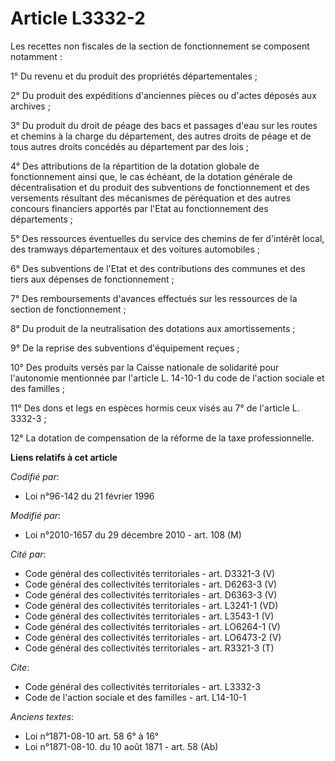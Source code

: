 # Article L3332-2

Les recettes non fiscales de la section de fonctionnement se composent notamment : 

1° Du revenu et du produit des propriétés départementales ; 

2° Du produit des expéditions d'anciennes pièces ou d'actes déposés aux archives ; 

3° Du produit du droit de péage des bacs et passages d'eau sur les routes et chemins à la charge du département, des autres
droits de péage et de tous autres droits concédés au département par des lois ; 

4° Des attributions de la répartition de la dotation globale de fonctionnement ainsi que, le cas échéant, de la dotation
générale de décentralisation et du produit des subventions de fonctionnement et des versements résultant des mécanismes de
péréquation et des autres concours financiers apportés par l'Etat au fonctionnement des départements ; 

5° Des ressources éventuelles du service des chemins de fer d'intérêt local, des tramways départementaux et des voitures
automobiles ; 

6° Des subventions de l'Etat et des contributions des communes et des tiers aux dépenses de fonctionnement ; 

7° Des remboursements d'avances effectués sur les ressources de la section de fonctionnement ; 

8° Du produit de la neutralisation des dotations aux amortissements ; 

9° De la reprise des subventions d'équipement reçues ; 

10° Des produits versés par la Caisse nationale de solidarité pour l'autonomie mentionnée par l'article L. 14-10-1 du code de
l'action sociale et des familles ; 

11° Des dons et legs en espèces hormis ceux visés au 7° de l'article L. 3332-3 ;

12° La dotation de compensation de la réforme de la taxe professionnelle.

**Liens relatifs à cet article**

_Codifié par_:

  - Loi n°96-142 du 21 février 1996

_Modifié par_:

  - Loi n°2010-1657 du 29 décembre 2010 - art. 108 (M)

_Cité par_:

  - Code général des collectivités territoriales - art. D3321-3 (V)
  - Code général des collectivités territoriales - art. D6263-3 (V)
  - Code général des collectivités territoriales - art. D6363-3 (V)
  - Code général des collectivités territoriales - art. L3241-1 (VD)
  - Code général des collectivités territoriales - art. L3543-1 (V)
  - Code général des collectivités territoriales - art. LO6264-1 (V)
  - Code général des collectivités territoriales - art. LO6473-2 (V)
  - Code général des collectivités territoriales - art. R3321-3 (T)

_Cite_:

  - Code général des collectivités territoriales - art. L3332-3
  - Code de l'action sociale et des familles - art. L14-10-1

_Anciens textes_:

  - Loi n°1871-08-10 art. 58 6° à 16°
  - Loi n°1871-08-10. du 10 août 1871 - art. 58 (Ab)
